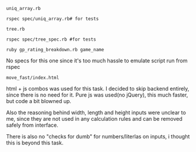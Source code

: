 ``uniq_array.rb``

``rspec spec/uniq_array.rb# for tests``



``tree.rb``

``rspec spec/tree_spec.rb #for tests``



``ruby gp_rating_breakdown.rb game_name``

No specs for this one since it's too much hassle to emulate script run from rspec



``move_fast/index.html``

html + js combos was used for this task. I decided to skip backend entirely, since there is no need for it. Pure js was used(no jQuery), this much faster, but code a bit blowned up.
    
Also the reasoning behind width, length and height inputs were unclear to me, since they are not used in any calculation rules and can be removed safely from interface.
    
There is also no "checks for dumb" for numbers/literlas on inputs, i thought this is beyond this task.
